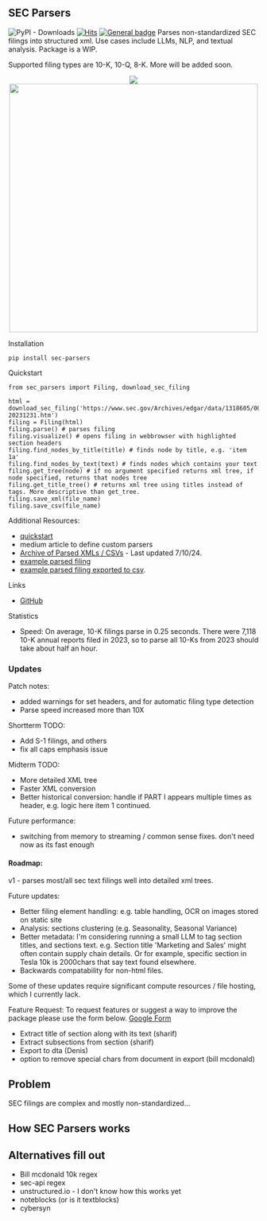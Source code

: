 ## SEC Parsers
![PyPI - Downloads](https://img.shields.io/pypi/dm/sec-parsers)
[![Hits](https://hits.seeyoufarm.com/api/count/incr/badge.svg?url=https%3A%2F%2Fhttps%2F%2Fgithub.com%2Fjohn-friedman%2FSEC-Parsers&count_bg=%2379C83D&title_bg=%23555555&icon=&icon_color=%23E7E7E7&title=hits&edge_flat=false)](https://hits.seeyoufarm.com)
[![General badge](https://img.shields.io/badge/<SUBJECT>-<STATUS>-<COLOR>.svg)](https://shields.io/)
Parses non-standardized SEC filings into structured xml. Use cases include LLMs, NLP, and textual analysis. Package is a WIP.

Supported filing types are 10-K, 10-Q, 8-K. More will be added soon.



<div align="center">
  <img src="https://raw.githubusercontent.com/john-friedman/SEC-Parsers/main/Assets/tesla_visualizationv3.png">
</div>
<div align="center">
  <img src="https://raw.githubusercontent.com/john-friedman/SEC-Parsers/main/Assets/tesla_tree_v3.png" width="500">
</div>

Installation
```
pip install sec-parsers
```

Quickstart
```
from sec_parsers import Filing, download_sec_filing

html = download_sec_filing('https://www.sec.gov/Archives/edgar/data/1318605/000162828024002390/tsla-20231231.htm')
filing = Filing(html)
filing.parse() # parses filing
filing.visualize() # opens filing in webbrowser with highlighted section headers
filing.find_nodes_by_title(title) # finds node by title, e.g. 'item 1a'
filing.find_nodes_by_text(text) # finds nodes which contains your text
filing.get_tree(node) # if no argument specified returns xml tree, if node specified, returns that nodes tree
filing.get_title_tree() # returns xml tree using titles instead of tags. More descriptive than get_tree.
filing.save_xml(file_name)
filing.save_csv(file_name)
```
Additional Resources:
* [quickstart](Examples/quickstart.ipynb)
* medium article to define custom parsers
* [Archive of Parsed XMLs / CSVs](https://www.dropbox.com/scl/fo/np1lpow7r3bissz80ze3o/AKGM8skBrUfEGlSweofAUDU?rlkey=cz1r78jofntjeq4ax2vb2yd0u&e=1&st=mdcwgfcm&dl=0) - Last updated 7/10/24.
* [example parsed filing](Examples/tesla_10k.xml)
* [example parsed filing exported to csv](Examples/tesla_10k.csv).

Links
* [GitHub](https://github.com/john-friedman/SEC-Parsers/)

Statistics
* Speed: On average, 10-K filings parse in 0.25 seconds. There were 7,118 10-K annual reports filed in 2023, so to parse all 10-Ks from 2023 should take about half an hour.


### Updates
Patch notes:
* added warnings for set headers, and for automatic filing type detection
* Parse speed increased more than 10X

Shortterm TODO:
* Add S-1 filings, and others
* fix all caps emphasis issue

Midterm TODO:
* More detailed XML tree
* Faster XML conversion
* Better historical conversion: handle if PART I appears multiple times as header, e.g. logic here item 1 continued.

Future performance:
* switching from memory to streaming / common sense fixes. don't need now as its fast enough

#### Roadmap:
v1 - parses most/all sec text filings well into detailed xml trees.

Future updates:  
* Better filing element handling: e.g. table handling, OCR on images stored on static site
* Analysis: sections clustering (e.g. Seasonality, Seasonal Variance)
* Better metadata: I'm considering running a small LLM to tag section titles, and sections text. e.g. Section title 'Marketing and Sales' might often contain supply chain details. Or for example, specific section in Tesla 10k is 2000chars that say text found elsewhere.
* Backwards compatability for non-html files.

Some of these updates require significant compute resources / file hosting, which I currently lack.

Feature Request:
To request features or suggest a way to improve the package please use the form below.
[Google Form](https://forms.gle/cCh7VT93v4tV4ekp8)
* Extract title of section along with its text (sharif)
* Extract subsections from section (sharif)
* Export to dta (Denis)
* option to remove special chars from document in export (bill mcdonald)


## Problem
SEC filings are complex and mostly non-standardized...

## How SEC Parsers works

## Alternatives fill out
* Bill mcdonald 10k regex
* sec-api regex
* unstructured.io - I don't know how this works yet
* noteblocks (or is it textblocks)
* cybersyn



